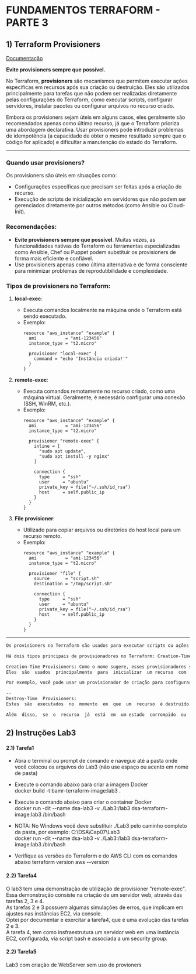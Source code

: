 # FUNDAMENTOS TERRAFORM - PARTE 3

## 1) Terraform Provisioners

[Documentação](https://developer.hashicorp.com/terraform/language/resources/provisioners/syntax) 

__Evite provisioners sempre que possível.__

No Terraform, **provisioners** são mecanismos que permitem executar ações específicas em recursos após sua criação ou destruição. Eles são utilizados principalmente para tarefas que não podem ser realizadas diretamente pelas configurações do Terraform, como executar scripts, configurar servidores, instalar pacotes ou configurar arquivos no recurso criado.

Embora os provisioners sejam úteis em alguns casos, eles geralmente são recomendados apenas como último recurso, já que o Terraform prioriza uma abordagem declarativa. Usar provisioners pode introduzir problemas de idempotência (a capacidade de obter o mesmo resultado sempre que o código for aplicado) e dificultar a manutenção do estado do Terraform.

---
### Quando usar provisioners?

Os provisioners são úteis em situações como:
- Configurações específicas que precisam ser feitas após a criação do recurso.
- Execução de scripts de inicialização em servidores que não podem ser gerenciados diretamente por outros métodos (como Ansible ou Cloud-Init).

### Recomendações:
- **Evite provisioners sempre que possível**. Muitas vezes, as funcionalidades nativas do Terraform ou ferramentas especializadas como Ansible, Chef ou Puppet podem substituir os provisioners de forma mais eficiente e confiável.
- Use provisioners apenas como última alternativa e de forma consciente para minimizar problemas de reprodutibilidade e complexidade.

### Tipos de provisioners no Terraform:

1. **local-exec**: 
   - Executa comandos localmente na máquina onde o Terraform está sendo executado.
   - Exemplo: 
     ```hcl
     resource "aws_instance" "example" {
       ami           = "ami-123456"
       instance_type = "t2.micro"

       provisioner "local-exec" {
         command = "echo 'Instância criada!'"
       }
     }
     ```

2. **remote-exec**: 
   - Executa comandos remotamente no recurso criado, como uma máquina virtual. Geralmente, é necessário configurar uma conexão (SSH, WinRM, etc.).
   - Exemplo:
     ```hcl
     resource "aws_instance" "example" {
       ami           = "ami-123456"
       instance_type = "t2.micro"

       provisioner "remote-exec" {
         inline = [
           "sudo apt update",
           "sudo apt install -y nginx"
         ]

         connection {
           type     = "ssh"
           user     = "ubuntu"
           private_key = file("~/.ssh/id_rsa")
           host     = self.public_ip
         }
       }
     }
     ```

3. **File provisioner**:
   - Utilizado para copiar arquivos ou diretórios do host local para um recurso remoto.
   - Exemplo:
     ```hcl
     resource "aws_instance" "example" {
       ami           = "ami-123456"
       instance_type = "t2.micro"

       provisioner "file" {
         source      = "script.sh"
         destination = "/tmp/script.sh"

         connection {
           type     = "ssh"
           user     = "ubuntu"
           private_key = file("~/.ssh/id_rsa")
           host     = self.public_ip
         }
       }
     }
     ```

---

``` bash
Os provisioners no Terraform são usados para executar scripts ou ações em uma máquina local ou em uma máquina remota, principalmente no momento da criação ou destruição de um recurso.

Há dois tipos principais de provisionadores no Terraform: Creation-Time e Destroy-Time.

Creation-Time Provisioners: Como o nome sugere, esses provisionadores são executados no  momento  da  criação  de  um  recurso.  
Eles  são  usados  principalmente  para  inicializar  um recurso  com  configurações  específicas,  executar  scripts  após  a  criação  de  um  recurso  ou  para configurar  dependências  que  não  podem  ser  gerenciadas  diretamente  pelo  Terraform.  

Por exemplo, você pode usar um provisionador de criação para configurar um servidor recém-criado com um script de inicialização.Os  provisionadores  de  criação  sósão  executados  durante  a  criação  do  recurso.  Se  o recurso já existe, o provisionador não será executado, a menos que o recurso seja recriado (por exemplo, após um terraform destroy ou uma mudança que requer a reconstrução do recurso).

--
Destroy-Time  Provisioners:  
Estes  são  executados  no  momento  em  que  um  recurso  é destruído. Eles são úteis para realizar ações de limpeza ou para gerenciar dependências externas que precisam ser modificadas ou removidas quando um recurso é destruído. Por exemplo, você pode  usar  um  provisionador  de  destruição  para  desregistrar  um  dispositivo  de  um  sistema  de monitoramento quando o recurso é removido.Os provisionadores de destruição têm algumas limitações. Eles são executados antes que o recurso seja realmente destruído, o que significa que o recurso ainda existe (mas está prestes a  ser  destruído)  quando  o  provisionador  é  executado.  

Além  disso,  se  o  recurso  já  está  em  um estado  corrompido  ou  não  gerenciável,  o  provisionador  de  destruição  pode  não  ser  capaz  de executar corretamente.É  importante  usar  provisionadores  com  cautela  no  Terraform.  Eles  podem  adicionar complexidade e comportamentos imprevisíveis. O ideal é que a maior parte da configuração e gestão de recursos seja feita de forma declarativa, usando as capacidades nativas doTerraform e dos provedores de recursos, reservando os provisionadores para casos em que não há outra alternativa viável.
```


## 2) Instruções Lab3 
#### 2.1) Tarefa1

- Abra o terminal ou prompt de comando e navegue até a pasta onde você colocou os arquivos do Lab3 (não use espaço ou acento em nome de pasta)


- Execute o comando abaixo para criar a imagem Docker \
docker build -t bamr-terraform-image:lab3 .


- Execute o comando abaixo para criar o container Docker \
docker run -dit --name dsa-lab3 -v ./Lab3:/lab3 dsa-terraform-image:lab3 /bin/bash

- NOTA: No Windows você deve substituir ./Lab3 pelo caminho completo da pasta, por exemplo: C:\DSA\Cap07\Lab3 \
docker run -dit --name dsa-lab3 -v ./Lab3:/lab3 dsa-terraform-image:lab3 /bin/bash

- Verifique as versões do Terraform e do AWS CLI com os comandos abaixo
terraform version
aws --version
    
#### 2.2) Tarefa4
O lab3 tem uma demonstração de utilização de provisioner "remote-exec". \
Essa demonstração consiste na criação de um servidor web, através das tarefas 2, 3 e 4. \
As tarefas 2 e 3 possuem algumas simulações de erros, que implicam em ajustes nas instâncias EC2, via console. \
Optei por documentar e exercitar a tarefa4, que é uma evolução das tarefas 2 e 3. \
A tarefa 4, tem como insfraestrutura um servidor web em uma instância EC2, configurada, via script bash e associada a um security group.

#### 2.2) Tarefa5
Lab3 com criação de WebServer sem uso de provioners